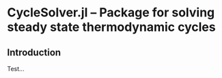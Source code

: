 # CycleSolver.jl – Package for solving steady state thermodynamic cycles

## Introduction

Test...




